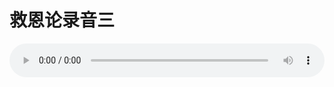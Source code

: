 # 救恩论录音三

<audio style="width: 100%;" preload="false" controls controlslist="nodownload"><source src="//file.simai.life/audio/mp3/old/27404.mp3" type="audio/mpeg">Your browser does not support the audio element.</audio>


